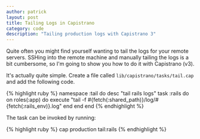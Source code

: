 ```yaml
---
author: patrick
layout: post
title: Tailing Logs in Capistrano
category: code
description: "Tailing production logs with Capistrano 3"
---
```


Quite often you might find yourself wanting to tail the logs for your remote
servers. SSHing into the remote machine and manually tailing the logs is a bit
cumbersome, so I'm going to show you how to do it with Capistrano (v3).

It's actually quite simple. Create a file called `lib/capistrano/tasks/tail.cap`
and add the following code.

{% highlight ruby %}
namespace :tail do
  desc "tail rails logs" 
  task :rails do
    on roles(:app) do
      execute "tail -f #{fetch(:shared_path)}/log/#{fetch(:rails_env)}.log"
    end
  end
end
{% endhighlight %}

The task can be invoked by running:

{% highlight ruby %}
cap production tail:rails
{% endhighlight %}
